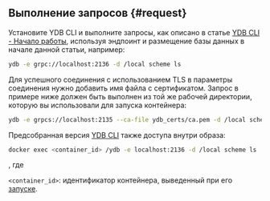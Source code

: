 ## Выполнение запросов {#request}

Установите YDB CLI и выполните запросы, как описано в статье [YDB CLI - Начало работы](../../../cli.md), используя эндпоинт и размещение базы данных в начале данной статьи, например:

```bash
ydb -e grpc://localhost:2136 -d /local scheme ls
```

Для успешного соединения с использованием TLS в параметры соединения нужно добавить имя файла с сертификатом. Запрос в примере ниже должен быть выполнен из той же рабочей директории, которую вы использовали для запуска контейнера:

```bash
ydb -e grpcs://localhost:2135 --ca-file ydb_certs/ca.pem -d /local scheme ls
```

Предсобранная версия [YDB CLI](../../../../reference/ydb-cli/index.md) также доступа внутри образа:

```bash
docker exec <container_id> /ydb -e localhost:2136 -d /local scheme ls
```

, где

`<container_id>`: идентификатор контейнера, выведенный при его [запуске](#start).